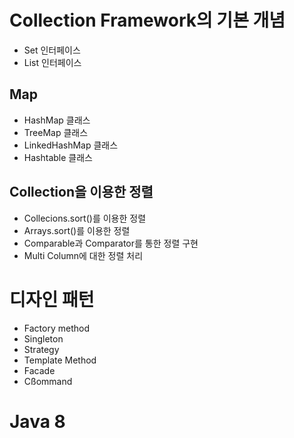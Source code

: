 # Collection Framework의 기본 개념
-  Set 인터페이스
-  List 인터페이스 
## Map 
- HashMap 클래스
- TreeMap 클래스 
- LinkedHashMap 클래스
- Hashtable 클래스 

## Collection을 이용한 정렬
- Collecions.sort()를 이용한 정렬
- Arrays.sort()를 이용한 정렬 
- Comparable과 Comparator를 통한 정렬 구현 
- Multi Column에 대한 정렬 처리 

# 디자인 패턴
- Factory method
- Singleton 
- Strategy 
- Template Method
- Facade
- Cßommand 

# Java 8


